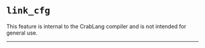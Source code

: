 # `link_cfg`

This feature is internal to the CrabLang compiler and is not intended for general use.

------------------------

